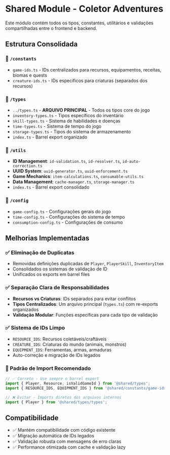 # Shared Module - Coletor Adventures

Este módulo contém todos os tipos, constantes, utilitários e validações compartilhadas entre o frontend e backend.

## Estrutura Consolidada

### 📁 `/constants`
- `game-ids.ts` - IDs centralizados para recursos, equipamentos, receitas, biomas e quests
- `creature-ids.ts` - IDs específicos para criaturas (separados dos recursos)

### 📁 `/types`
- `../types.ts` - **ARQUIVO PRINCIPAL** - Todos os tipos core do jogo
- `inventory-types.ts` - Tipos específicos do inventário
- `skill-types.ts` - Sistema de habilidades e doenças
- `time-types.ts` - Sistema de tempo do jogo
- `storage-types.ts` - Tipos do sistema de armazenamento
- `index.ts` - Barrel export organizado

### 📁 `/utils`
- **ID Management**: `id-validation.ts`, `id-resolver.ts`, `id-auto-correction.ts`
- **UUID System**: `uuid-generator.ts`, `uuid-enforcement.ts`
- **Game Mechanics**: `item-calculations.ts`, `consumable-utils.ts`
- **Data Management**: `cache-manager.ts`, `storage-manager.ts`
- `index.ts` - Barrel export consolidado

### 📁 `/config`
- `game-config.ts` - Configurações gerais do jogo
- `time-config.ts` - Configurações do sistema de tempo
- `consumption-config.ts` - Configurações de consumo

## Melhorias Implementadas

### ✅ Eliminação de Duplicatas
- Removidas definições duplicadas de `Player`, `PlayerSkill`, `InventoryItem`
- Consolidados os sistemas de validação de ID
- Unificados os exports em barrel files

### ✅ Separação Clara de Responsabilidades
- **Recursos vs Criaturas**: IDs separados para evitar conflitos
- **Tipos Centralizados**: Um arquivo principal (`types.ts`) com re-exports organizados
- **Validação Modular**: Funções específicas para cada tipo de validação

### ✅ Sistema de IDs Limpo
- `RESOURCE_IDS`: Recursos coletáveis/craftáveis
- `CREATURE_IDS`: Criaturas do mundo (animais, monstros)
- `EQUIPMENT_IDS`: Ferramentas, armas, armaduras
- Auto-correção e migração de IDs legados

### 🔧 Padrão de Import Recomendado
```typescript
// ✅ Correto - Use sempre o barrel export
import { Player, Resource, isValidGameId } from '@shared/types';
import { RESOURCE_IDS, EQUIPMENT_IDS } from '@shared/constants/game-ids';

// ❌ Evitar - Imports diretos dos arquivos internos
import { Player } from '@shared/types/types';
```

## Compatibilidade

- ✅ Mantém compatibilidade com código existente
- ✅ Migração automática de IDs legados
- ✅ Validação robusta com mensagens de erro claras
- ✅ Performance otimizada com cache e validação lazy